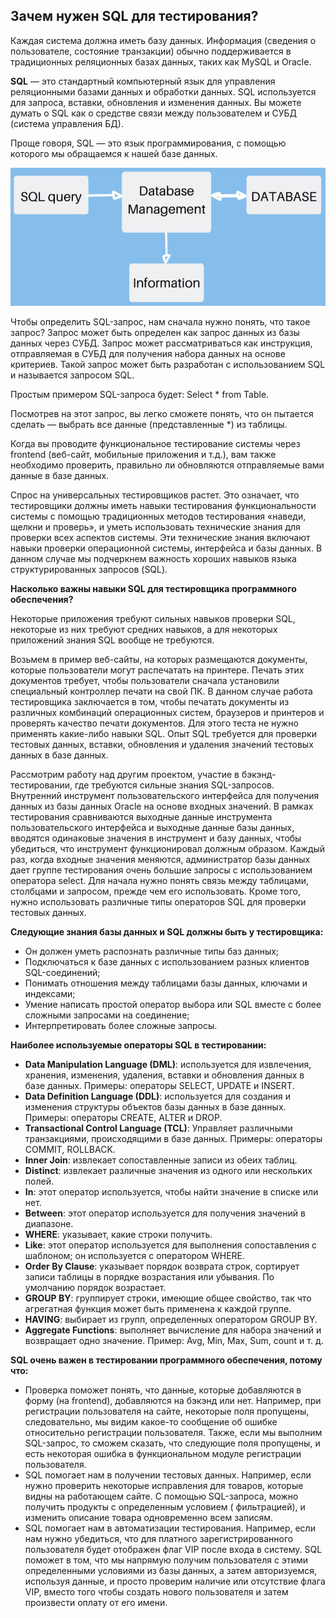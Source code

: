## Зачем нужен SQL для тестирования?

Каждая система должна иметь базу данных. Информация (сведения о пользователе, состояние транзакции) обычно
поддерживается в традиционных реляционных базах данных, таких как MySQL и Oracle.

**SQL** — это стандартный компьютерный язык для управления реляционными базами данных и обработки данных. SQL
используется для запроса, вставки, обновления и изменения данных. Вы можете думать о SQL как о средстве связи между
пользователем и СУБД (система управления БД).

Проще говоря, SQL — это язык программирования, с помощью которого мы обращаемся к нашей базе данных.

![](../img/img_31.png)

Чтобы определить SQL-запрос, нам сначала нужно понять, что такое запрос? Запрос может быть определен как запрос данных
из базы данных через СУБД. Запрос может рассматриваться как инструкция, отправляемая в СУБД для получения набора данных
на основе критериев. Такой запрос может быть разработан с использованием SQL и называется запросом SQL.

Простым примером SQL-запроса будет: Select * from Table.

Посмотрев на этот запрос, вы легко сможете понять, что он пытается сделать — выбрать все данные (представленные *) из
таблицы.

Когда вы проводите функциональное тестирование системы через frontend (веб-сайт, мобильные приложения и т.д.), вам также
необходимо проверить, правильно ли обновляются отправляемые вами данные в базе данных.

Спрос на универсальных тестировщиков растет. Это означает, что тестировщики должны иметь навыки тестирования
функциональности системы с помощью традиционных методов тестирования «наведи, щелкни и проверь», и уметь использовать
технические знания для проверки всех аспектов системы. Эти технические знания включают навыки проверки операционной
системы, интерфейса и базы данных. В данном случае мы подчеркнем важность хороших навыков языка структурированных
запросов (SQL).

**Насколько важны навыки SQL для тестировщика программного обеспечения?**

Некоторые приложения требуют сильных навыков проверки SQL, некоторые из них требуют средних навыков, а для некоторых
приложений знания SQL вообще не требуются.

Возьмем в пример веб-сайты, на которых размещаются документы, которые пользователи могут распечатать на принтере. Печать
этих документов требует, чтобы пользователи сначала установили специальный контроллер печати на свой ПК. В данном случае
работа тестировщика заключается в том, чтобы печатать документы из различных комбинаций операционных систем, браузеров и
принтеров и проверять качество печати документов. Для этого теста не нужно применять какие-либо навыки SQL. Опыт SQL
требуется для проверки тестовых данных, вставки, обновления и удаления значений тестовых данных в базе данных.

Рассмотрим работу над другим проектом, участие в бэкэнд-тестировании, где требуются сильные знания SQL-запросов.
Внутренний инструмент пользовательского интерфейса для получения данных из базы данных Oracle на основе входных
значений. В рамках тестирования сравниваются выходные данные инструмента пользовательского интерфейса и выходные данные
базы данных, вводятся одинаковые значения в инструмент и базу данных, чтобы убедиться, что инструмент функционировал
должным образом. Каждый раз, когда входные значения меняются, администратор базы данных дает группе тестирования очень
большие запросы с использованием оператора select. Для начала нужно понять связь между таблицами, столбцами и запросом,
прежде чем его использовать. Кроме того, нужно использовать различные типы операторов SQL для проверки тестовых данных.

**Следующие знания базы данных и SQL должны быть у тестировщика:**

- Он должен уметь распознать различные типы баз данных;
- Подключаться к базе данных с использованием разных клиентов SQL-соединений;
- Понимать отношения между таблицами базы данных, ключами и индексами;
- Умение написать простой оператор выбора или SQL вместе с более сложными запросами на соединение;
- Интерпретировать более сложные запросы.

**Наиболее используемые операторы SQL в тестировании:**

- **Data Manipulation Language (DML)**: используется для извлечения, хранения, изменения, удаления, вставки и обновления
  данных в базе данных. Примеры: операторы SELECT, UPDATE и INSERT.
- **Data Definition Language (DDL)**: используется для создания и изменения структуры объектов базы данных в базе
  данных. Примеры: операторы CREATE, ALTER и DROP.
- **Transactional Control Language (TCL)**: Управляет различными транзакциями, происходящими в базе данных. Примеры:
  операторы COMMIT, ROLLBACK.
- **Inner Join**: извлекает сопоставленные записи из обеих таблиц.
- **Distinct**: извлекает различные значения из одного или нескольких полей.
- **In**: этот оператор используется, чтобы найти значение в списке или нет.
- **Between**: этот оператор используется для получения значений в диапазоне.
- **WHERE**: указывает, какие строки получить.
- **Like**: этот оператор используется для выполнения сопоставления с шаблоном; он используется с оператором WHERE.
- **Order By Clause**: указывает порядок возврата строк, сортирует записи таблицы в порядке возрастания или убывания. По
  умолчанию порядок возрастает.
- **GROUP BY**: группирует строки, имеющие общее свойство, так что агрегатная функция может быть применена к каждой
  группе.
- **HAVING**: выбирает из групп, определенных оператором GROUP BY.
- **Aggregate Functions**: выполняет вычисление для набора значений и возвращает одно значение. Пример: Avg, Min, Max,
  Sum, count и т. д.

**SQL очень важен в тестировании программного обеспечения, потому что:**

- Проверка поможет понять, что данные, которые добавляются в форму (на frontend), добавляются на бэкэнд или нет.
  Например, при регистрации пользователя на сайте, некоторые поля пропущены, следовательно, мы видим какое-то сообщение
  об ошибке относительно регистрации пользователя. Также, если мы выполним SQL-запрос, то сможем сказать, что следующие
  поля пропущены, и есть некоторая ошибка в функциональном модуле регистрации пользователя.
- SQL помогает нам в получении тестовых данных. Например, если нужно проверить некоторые исправления для товаров,
  которые видны на работающем сайте. С помощью SQL-запроса, можно получить продукты с определенным условием (
  фильтрацией), и изменить описание товара одновременно всем записям.
- SQL помогает нам в автоматизации тестирования. Например, если нам нужно убедиться, что для платного
  зарегистрированного пользователя будет отображен флаг VIP после входа в систему. SQL поможет в том, что мы напрямую
  получим пользователя с этими определенными условиями из базы данных, а затем авторизуемся, используя данные, и просто
  проверим наличие или отсутствие флага VIP, вместо того чтобы создать нового пользователя и затем произвести оплату от
  его имени.
